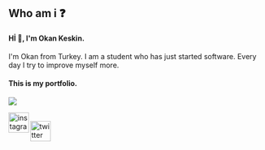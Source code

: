 ## Who am i :question:

#### Hİ :wave:, I'm Okan Keskin.

I'm Okan from Turkey. I am a student who has just started software. Every day I try to improve myself more.

#### This is my portfolio.

![](https://miro.medium.com/max/1400/0*d0ZSPiNxtP77XRhj.png)

[<img src='https://cdn.jsdelivr.net/npm/simple-icons@3.0.1/icons/instagram.svg' alt='instagram' height='40' align='left' color='white'>](https://www.instagram.com/okannkeskn/)  
[<img src='https://cdn.jsdelivr.net/npm/simple-icons@3.0.1/icons/twitter.svg' alt='twitter' height='40' align='left' color='white'>](https://twitter.com/okannkeskn)  
